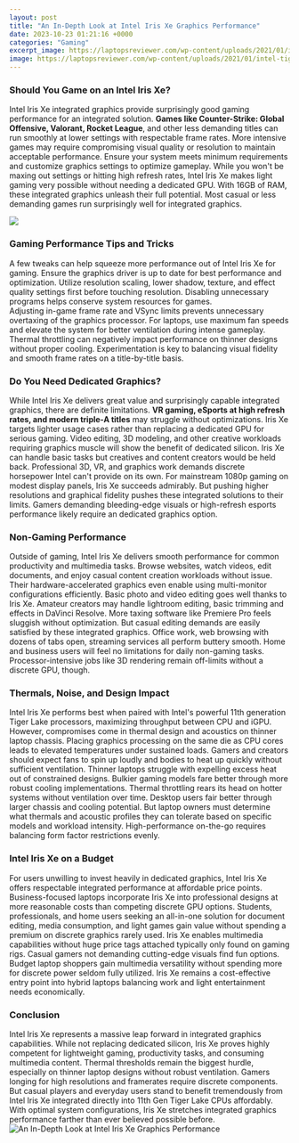 ```yaml
---
layout: post
title: "An In-Depth Look at Intel Iris Xe Graphics Performance"
date: 2023-10-23 01:21:16 +0000
categories: "Gaming"
excerpt_image: https://laptopsreviewer.com/wp-content/uploads/2021/01/intel-tiger-lake-core-iris-xe-max-logo-695x495@2x-1-2048x1459.jpg
image: https://laptopsreviewer.com/wp-content/uploads/2021/01/intel-tiger-lake-core-iris-xe-max-logo-695x495@2x-1-2048x1459.jpg
---
```


### Should You Game on an Intel Iris Xe?
Intel Iris Xe integrated graphics provide surprisingly good gaming performance for an integrated solution. **Games like Counter-Strike: Global Offensive, Valorant, Rocket League**, and other less demanding titles can run smoothly at lower settings with respectable frame rates. More intensive games may require compromising visual quality or resolution to maintain acceptable performance. Ensure your system meets minimum requirements and customize graphics settings to optimize gameplay. 
While you won't be maxing out settings or hitting high refresh rates, Intel Iris Xe makes light gaming very possible without needing a dedicated GPU. With 16GB of RAM, these integrated graphics unleash their full potential. Most casual or less demanding games run surprisingly well for integrated graphics. 

![](https://i.pcmag.com/imagery/articles/006asxHu8fjjJ2exdKrMoZT-2.png)
### Gaming Performance Tips and Tricks
A few tweaks can help squeeze more performance out of Intel Iris Xe for gaming. Ensure the graphics driver is up to date for best performance and optimization. Utilize resolution scaling, lower shadow, texture, and effect quality settings first before touching resolution. Disabling unnecessary programs helps conserve system resources for games.  
Adjusting in-game frame rate and VSync limits prevents unnecessary overtaxing of the graphics processor. For laptops, use maximum fan speeds and elevate the system for better ventilation during intense gameplay. Thermal throttling can negatively impact performance on thinner designs without proper cooling. Experimentation is key to balancing visual fidelity and smooth frame rates on a title-by-title basis.
### Do You Need Dedicated Graphics? 
While Intel Iris Xe delivers great value and surprisingly capable integrated graphics, there are definite limitations. **VR gaming, eSports at high refresh rates, and modern triple-A titles** may struggle without optimizations. Iris Xe targets lighter usage cases rather than replacing a dedicated GPU for serious gaming. 
Video editing, 3D modeling, and other creative workloads requiring graphics muscle will show the benefit of dedicated silicon. Iris Xe can handle basic tasks but creatives and content creators would be held back. Professional 3D, VR, and graphics work demands discrete horsepower Intel can't provide on its own. 
For mainstream 1080p gaming on modest display panels, Iris Xe succeeds admirably. But pushing higher resolutions and graphical fidelity pushes these integrated solutions to their limits. Gamers demanding bleeding-edge visuals or high-refresh esports performance likely require an dedicated graphics option.
### Non-Gaming Performance 
Outside of gaming, Intel Iris Xe delivers smooth performance for common productivity and multimedia tasks. Browse websites, watch videos, edit documents, and enjoy casual content creation workloads without issue. Their hardware-accelerated graphics even enable using multi-monitor configurations efficiently.
Basic photo and video editing goes well thanks to Iris Xe. Amateur creators may handle lightroom editing, basic trimming and effects in DaVinci Resolve. More taxing software like Premiere Pro feels sluggish without optimization. But casual editing demands are easily satisfied by these integrated graphics. 
Office work, web browsing with dozens of tabs open, streaming services all perform buttery smooth. Home and business users will feel no limitations for daily non-gaming tasks. Processor-intensive jobs like 3D rendering remain off-limits without a discrete GPU, though.
### Thermals, Noise, and Design Impact 
Intel Iris Xe performs best when paired with Intel's powerful 11th generation Tiger Lake processors, maximizing throughput between CPU and iGPU. However, compromises come in thermal design and acoustics on thinner laptop chassis. Placing graphics processing on the same die as CPU cores leads to elevated temperatures under sustained loads.
Gamers and creators should expect fans to spin up loudly and bodies to heat up quickly without sufficient ventilation. Thinner laptops struggle with expelling excess heat out of constrained designs. Bulkier gaming models fare better through more robust cooling implementations. Thermal throttling rears its head on hotter systems without ventilation over time.
Desktop users fair better through larger chassis and cooling potential. But laptop owners must determine what thermals and acoustic profiles they can tolerate based on specific models and workload intensity. High-performance on-the-go requires balancing form factor restrictions evenly.
### Intel Iris Xe on a Budget 
For users unwilling to invest heavily in dedicated graphics, Intel Iris Xe offers respectable integrated performance at affordable price points. Business-focused laptops incorporate Iris Xe into professional designs at more reasonable costs than competing discrete GPU options. 
Students, professionals, and home users seeking an all-in-one solution for document editing, media consumption, and light games gain value without spending a premium on discrete graphics rarely used. Iris Xe enables multimedia capabilities without huge price tags attached typically only found on gaming rigs.
Casual gamers not demanding cutting-edge visuals find fun options. Budget laptop shoppers gain multimedia versatility without spending more for discrete power seldom fully utilized. Iris Xe remains a cost-effective entry point into hybrid laptops balancing work and light entertainment needs economically.
### Conclusion
Intel Iris Xe represents a massive leap forward in integrated graphics capabilities. While not replacing dedicated silicon, Iris Xe proves highly competent for lightweight gaming, productivity tasks, and consuming multimedia content. Thermal thresholds remain the biggest hurdle, especially on thinner laptop designs without robust ventilation. 
Gamers longing for high resolutions and framerates require discrete components. But casual players and everyday users stand to benefit tremendously from Intel Iris Xe integrated directly into 11th Gen Tiger Lake CPUs affordably. With optimal system configurations, Iris Xe stretches integrated graphics performance farther than ever believed possible before.
![An In-Depth Look at Intel Iris Xe Graphics Performance](https://laptopsreviewer.com/wp-content/uploads/2021/01/intel-tiger-lake-core-iris-xe-max-logo-695x495@2x-1-2048x1459.jpg)